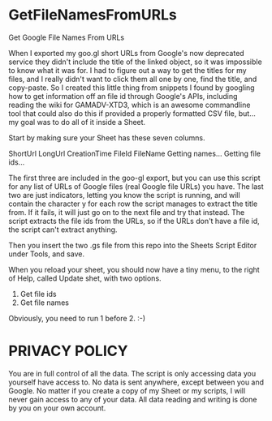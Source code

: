 # GetFileNamesFromURLs
Get Google File Names From URLs

When I exported my goo.gl short URLs from Google's now deprecated service they didn't include the title of the linked object, so it was impossible to know what it was for. I had to figure out a way to get the titles for my files, and I really didn't want to click them all one by one, find the title, and copy-paste. So I created this little thing from snippets I found by googling how to get information off an file id through Google's APIs, including reading the wiki for GAMADV-XTD3, which is an awesome commandline tool that could also do this if provided a properly formatted CSV file, but... my goal was to do all of it inside a Sheet.

Start by making sure your Sheet has these seven columns.

ShortUrl	LongUrl	CreationTime	FileId	FileName	Getting names...	Getting file ids...

The first three are included in the goo-gl export, but you can use this script for any list of URLs of Google files (real Google file URLs) you have.
The last two are just indicators, letting you know the script is running, and will contain the character y for each row the script manages to extract the title from. If it fails, it will just go on to the next file and try that instead. The script extracts the file ids from the URLs, so if the URLs don't have a file id, the script can't extract anything.

Then you insert the two .gs file from this repo into the Sheets Script Editor under Tools, and save.

When you reload your sheet, you should now have a tiny menu, to the right of Help, called Update shet, with two options.

1. Get file ids
2. Get file names

Obviously, you need to run 1 before 2. :-)

# PRIVACY POLICY

You are in full control of all the data. The script is only accessing data you yourself have access to. No data is sent anywhere, except between you and Google. No matter if you create a copy of my Sheet or my scripts, I will never gain access to any of your data. All data reading and writing is done by you on your own account.
